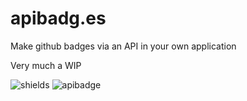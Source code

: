 # apibadg.es
Make github badges via an API in your own application

Very much a WIP

![shields](https://img.shields.io/travis/aardvarks/itsback.at.svg?style=flat-square)
![apibadge](http://owen.cymru:5000/badge?labelText=build&valueText=passing)

